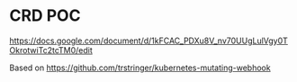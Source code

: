 # CRD POC

https://docs.google.com/document/d/1kFCAC_PDXu8V_nv70UUgLulVgy0TOkrotwiTc2tcTM0/edit

Based on https://github.com/trstringer/kubernetes-mutating-webhook